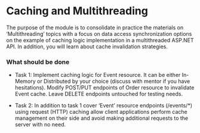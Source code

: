 # Caching and Multithreading

The purpose of the module is to consolidate in practice the materials on ‘Multithreading’ topics with a focus on data
access synchronization options on the example of caching logic implementation in a multithreaded ASP.NET API. In
addition, you will learn about cache invalidation strategies.

### What should be done

- Task 1:
  Implement caching logic for Event resource. It can be either In-Memory or Distributed by your choice (discuss with
  mentor if you have hesitations). Modify POST/PUT endpoints of Order resource to invalidate Event cache. Leave DELETE
  endpoints untouched for testing needs.

- Task 2:
  In addition to task 1 cover ‘Event’ resource endpoints (/events/*) using request (HTTP) caching allow client
  applications perform cache management on their side and avoid making additional requests to the server with no need.
